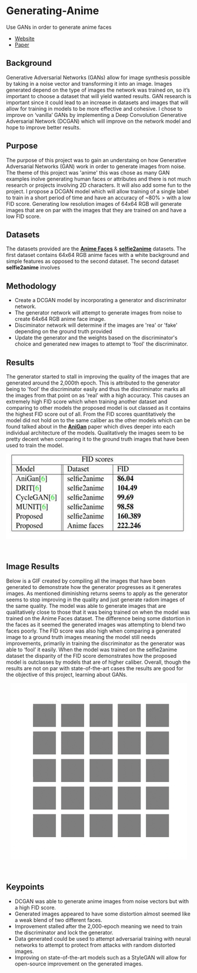 # Generating-Anime
Use GANs in order to generate anime faces
* [Website](https://sites.google.com/view/cs4973-generatinganime-project/home)
* [Paper](https://drive.google.com/file/d/1eAQCkWsveP7btZOyurDHn2-bMy_vEYcf/view?usp=sharing)
## Background
Generative Adversarial Networks (GANs) allow for image synthesis possible by taking in a noise vector and transforming it into an image. Images generated depend on the type of images the network was trained on, so it’s important to choose a dataset that will yield wanted results. GAN research is important since it could lead to an increase in datasets and images that will allow for training in models to be more effective and cohesive. I chose to improve on ‘vanilla’ GANs by implementing a Deep Convolution Generative Adversarial Network (DCGAN) which will improve on the network model and hope to improve better results.

## Purpose
The purpose of this project was to gain an understaing on how Generative Adversarial Networks (GAN) work in order to generate images from noise.
The theme of this project was 'anime' this was chose as many GAN examples inolve generating human faces or attributes and there is not much research or
projects involving 2D characters. It will also add some fun to the project. I propose a DCGAN model which will allow training of a single label to train in a short period of time and have an accuracy of ~80% > with a low FID score. Generating low resolution images of 64x64 RGB will generate images that are on par with the images that they are trained on and have a low FID score.
## Datasets
The datasets provided are the [**Anime Faces**](https://www.kaggle.com/soumikrakshit/anime-faces) & [**selfie2anime**](https://www.kaggle.com/arnaud58/selfie2anime) datasets. The first dataset contains 64x64 RGB anime faces with a white background and simple features as opposed to the second dataset. The second dataset **selfie2anime** involves 
## Methodology
* Create a DCGAN model by incorporating a generator and discriminator network.
* The generator network will attempt to generate images from noise to create 64x64 RGB anime face image.
* Disciminator network will determine if the images are 'rea' or 'fake' depending on the ground truth provided
* Update the generator and the weights based on the discriminator's choice and generated new images to attempt to 'fool' the discriminator.
## Results
The generator started to stall in improving the quality of the images that are generated around the 2,000th epoch. This is attributed to the generator being to 'fool' the discriminator easily and thus the discriminator marks all the images from that point on as 'real' with a high accuracy. This causes an extremely high FID score which when training another dataset and comparing to other models the proposed model is out classed as it contains the highest FID score out of all. 
From the FID scores quantitatively the  model did not hold on to the same caliber as the other models which can be found talked about in the [**AniGan**](https://arxiv.org/abs/2102.12593) paper which dives deeper into each individual architecture of the models. Qualitatively the images seem to be pretty decent when comparing it to the ground truth images that have been used to train the model. <br />
<p align="center">
  <img width="543" height="232" src="https://github.com/tsusdere/Generating-Anime/blob/main/results/FID%20table.JPG">
</p><br />

## Image Results
Below is a GIF created by compiling all the images that have been generated to demonstrate how the generator progresses as it generates images. As mentioned diminishing returns seems to apply as the generator seems to stop improving in the quality and just generate radom images of the same quality. The model was able to generate images that are qualitatively close to those that it was being trained on when the model was trained on the Anime Faces dataset. The difference being some distortion in the faces as it seemed the generated images was attempting to blend two faces poorly. The FID score was also high when comparing a generated image to a ground truth images meaning the model still needs improvements, primarily in training the discriminator as the generator was able to ‘fool’ it easily. When the model was trained on the selfie2anime dataset the disparity of the FID score demonstrates how the proposed model is outclasses by models that are of higher caliber. Overall, though the results are not on par with state-of-the-art cases the results are good for the objective of this project, learning about GANs.

<p align="center">
  <img width="480" height="480" src="https://github.com/tsusdere/Generating-Anime/blob/main/results/Animated%20GIF.gif">
</p><br />

## Keypoints
* DCGAN was able to generate anime images from noise vectors but with a high FID score.
* Generated images appeared to have some distortion almost seemed like a weak blend of two different faces.
* Improvement stalled after the 2,000-epoch meaning we need to train the discriminator and lock the generator.
* Data generated could be used to attempt adversarial training with neural networks to attempt to protect from attacks with random distorted images.
* Improving on state-of-the-art models such as a StyleGAN will allow for open-source improvement on the generated images.

